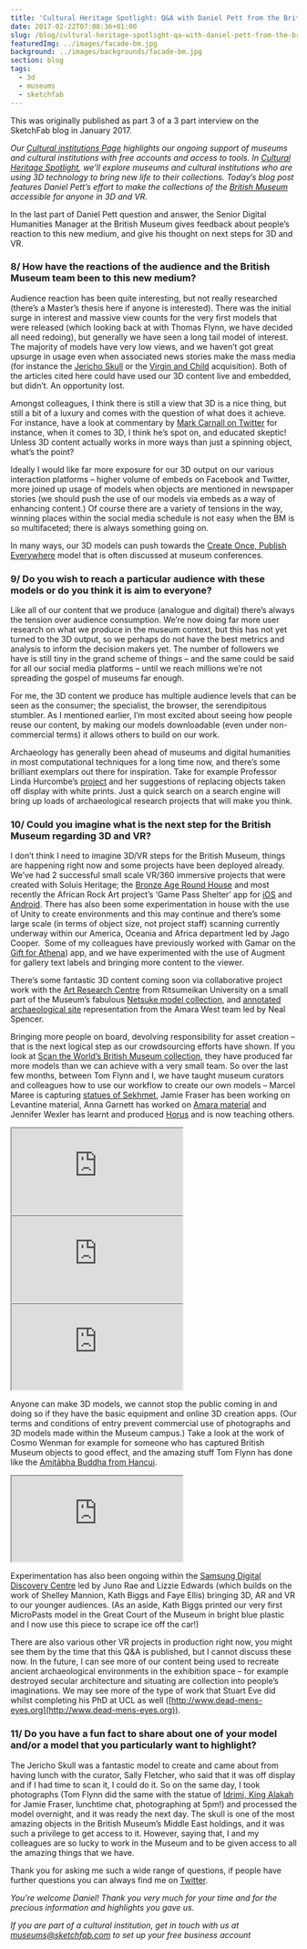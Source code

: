 ```yaml
---
title: 'Cultural Heritage Spotlight: Q&A with Daniel Pett from the British Museum (Part 3)'
date: 2017-02-22T07:08:36+01:00
slug: /blog/cultural-heritage-spotlight-qa-with-daniel-pett-from-the-british-museum-part-3/
featuredImg: ../images/facade-bm.jpg
background: ../images/backgrounds/facade-bm.jpg
section: blog
tags:
  - 3d
  - museums
  - sketchfab
---
```


<div class="alert-dark alert" role="alert">
    <p>This was originally published as part 3 of a 3 part interview on the SketchFab blog in January 2017.</p>
</div>

_Our_ [_Cultural institutions Page_](https://sketchfab.com/museums) _highlights our ongoing support of museums and cultural institutions with free accounts and access to tools. In_ [_Cultural Heritage Spotlight_](https://blog.sketchfab.com/tag/culturalspotlight/)_, we’ll explore museums and cultural institutions who are using 3D technology to bring new life to their collections. Today’s blog post features Daniel Pett’s effort to make the collections of the_ [_British Museum_](https://sketchfab.com/britishmuseum) _accessible for anyone in 3D and VR._

In the last part of Daniel Pett question and answer, the Senior Digital Humanities Manager at the British Museum gives feedback about people’s reaction to this new medium, and give his thought on next steps for 3D and VR.

### 8/ How have the reactions of the audience and the British Museum team been to this new medium?

Audience reaction has been quite interesting, but not really researched (there’s a Master’s thesis here if anyone is interested). There was the initial surge in interest and massive view counts for the very first models that were released (which looking back at with Thomas Flynn, we have decided all need redoing), but generally we have seen a long tail model of interest. The majority of models have very low views, and we haven’t got great upsurge in usage even when associated news stories make the mass media (for instance the [Jericho Skull](http://www.independent.co.uk/arts-entertainment/art/features/the-jericho-skull-british-museum-facial-reconstruction-ct-scan-a7474516.html) or the [Virgin and Child](https://www.theguardian.com/culture/2016/dec/10/british-museum-medieval-virgin-child-statue) acquisition). Both of the articles cited here could have used our 3D content live and embedded, but didn’t. An opportunity lost.

Amongst colleagues, I think there is still a view that 3D is a nice thing, but still a bit of a luxury and comes with the question of what does it achieve. For instance, have a look at commentary by [Mark Carnall on Twitter](https://twitter.com/search?f=tweets&vertical=default&q=%40mark_carnall%203d&src=typd) for instance, when it comes to 3D, I think he’s spot on, and educated skeptic! Unless 3D content actually works in more ways than just a spinning object, what’s the point?

Ideally I would like far more exposure for our 3D output on our various interaction platforms – higher volume of embeds on Facebook and Twitter, more joined up usage of models when objects are mentioned in newspaper stories (we should push the use of our models via embeds as a way of enhancing content.) Of course there are a variety of tensions in the way, winning places within the social media schedule is not easy when the BM is so multifaceted; there is always something going on.

In many ways, our 3D models can push towards the [Create Once, Publish Everywhere](http://libux.co/create-publish-everywhere/) model that is often discussed at museum conferences.

### 9/ Do you wish to reach a particular audience with these models or do you think it is aim to everyone?

Like all of our content that we produce (analogue and digital) there’s always the tension over audience consumption. We’re now doing far more user research on what we produce in the museum context, but this has not yet turned to the 3D output, so we perhaps do not have the best metrics and analysis to inform the decision makers yet. The number of followers we have is still tiny in the grand scheme of things – and the same could be said for all our social media platforms – until we reach millions we’re not spreading the gospel of museums far enough.

For me, the 3D content we produce has multiple audience levels that can be seen as the consumer; the specialist, the browser, the serendipitous stumbler. As I mentioned earlier, I’m most excited about seeing how people reuse our content, by making our models downloadable (even under non-commercial terms) it allows others to build on our work.

Archaeology has generally been ahead of museums and digital humanities in most computational techniques for a long time now, and there’s some brilliant exemplars out there for inspiration. Take for example Professor Linda Hurcombe’s [project](http://openarch.eu/) and her suggestions of replacing objects taken off display with white prints. Just a quick search on a search engine will bring up loads of archaeological research projects that will make you think.

### 10/ Could you imagine what is the next step for the British Museum regarding 3D and VR?

I don’t think I need to imagine 3D/VR steps for the British Museum, things are happening right now and some projects have been deployed already. We’ve had 2 successful small scale VR/360 immersive projects that were created with Soluis Heritage; the [Bronze Age Round House](http://londonist.com/2015/08/immerse-yourself-in-bronze-age-london-virtual-reality) and most recently the African Rock Art project’s ‘Game Pass Shelter’ app for [iOS](https://itunes.apple.com/de/app/game-pass-shelter/id1176174140?l=en&mt=8) and [Android](https://play.google.com/store/apps/details?id=com.soluis.gamepassshelter&hl=en_GB). There has also been some experimentation in house with the use of Unity to create environments and this may continue and there’s some large scale (in terms of object size, not project staff) scanning currently underway within our America, Oceania and Africa department led by Jago Cooper.  Some of my colleagues have previously worked with Gamar on the [Gift for Athena](http://gamar.com/games/a-gift-for-athena/)) app, and we have experimented with the use of Augment for gallery text labels and bringing more content to the viewer.

There’s some fantastic 3D content coming soon via collaborative project work with the [Art Research Centre](http://en.ritsumei.ac.jp/research/organizations/art-research-center/) from Ritsumeikan University on a small part of the Museum’s fabulous [Netsuke model collection](http://search.britishmuseum.org/#/tabbed/search?srtall=date%253AD%253AL%253Ad1&srtcollection=date%253AD%253AL%253Ad1&srtmerchandise=date%253AD%253AL%253Ad1&srtwebsite=date%253AD%253AL%253Ad1&q=netsuke), and [annotated archaeological site](http://www.britishmuseum.org/research/research_projects/all_current_projects/sudan/amara_west_research_project/explore_amara_west_in_3d.aspx) representation from the Amara West team led by Neal Spencer.

Bringing more people on board, devolving responsibility for asset creation – that is the next logical step as our crowdsourcing efforts have shown. If you look at [Scan the World’s British Museum collection](https://www.myminifactory.com/search/?query=british+museum&searchType=1), they have produced far more models than we can achieve with a very small team. So over the last few months, between Tom Flynn and I, we have taught museum curators and colleagues how to use our workflow to create our own models – Marcel Maree is capturing [statues of Sekhmet](https://sketchfab.com/britishmuseum/collections/project-sekhmet), Jamie Fraser has been working on Levantine material, Anna Garnett has worked on [Amara material](https://sketchfab.com/models/a3817e84e3824a8a8054ed8178eb7b68) and Jennifer Wexler has learnt and produced [Horus](https://sketchfab.com/models/e62f9907d04041e7bcd485e51063b8d5) and is now teaching others.

<div class="my-3 ratio ratio-16x9">
    <iframe title="A 3D model"  src="https://sketchfab.com/models/a3817e84e3824a8a8054ed8178eb7b68/embed"  allow="autoplay; fullscreen; vr" mozallowfullscreen="true" webkitallowfullscreen="true"></iframe>
</div>

<div class="my-3 ratio ratio-16x9">
    <iframe title="A 3D model"  src="https://sketchfab.com/models/e62f9907d04041e7bcd485e51063b8d5/embed"  allow="autoplay; fullscreen; vr" mozallowfullscreen="true" webkitallowfullscreen="true"></iframe>
</div>

<div class="my-3 ratio ratio-16x9">
    <iframe title="A 3D model"  src="https://sketchfab.com/models/122707be53b6401695b1e782f2827bb0/embed"  allow="autoplay; fullscreen; vr" mozallowfullscreen="true" webkitallowfullscreen="true"></iframe>
</div>

Anyone can make 3D models, we cannot stop the public coming in and doing so if they have the basic equipment and online 3D creation apps. (Our terms and conditions of entry prevent commercial use of photographs and 3D models made within the Museum campus.) Take a look at the work of Cosmo Wenman for example for someone who has captured British Museum objects to good effect, and the amazing stuff Tom Flynn has done like the [Amitābha Buddha from Hancui](https://sketchfab.com/models/dfeedf2c3098451cb76ee93e377aca12).

<div class="my-3 ratio ratio-16x9">
    <iframe title="A 3D model"  src="https://sketchfab.com/models/122707be53b6401695b1e782f2827bb0/embed"  allow="autoplay; fullscreen; vr" mozallowfullscreen="true" webkitallowfullscreen="true"></iframe>
</div>

Experimentation has also been ongoing within the [Samsung Digital Discovery Centre](https://www.britishmuseum.org/learning/samsung_centre.aspx) led by Juno Rae and Lizzie Edwards (which builds on the work of Shelley Mannion, Kath Biggs and Faye Ellis) bringing 3D, AR and VR to our younger audiences. (As an aside, Kath Biggs printed our very first MicroPasts model in the Great Court of the Museum in bright blue plastic and I now use this piece to scrape ice off the car!)

There are also various other VR projects in production right now, you might see them by the time that this Q&A is published, but I cannot discuss these now. In the future, I can see more of our content being used to recreate ancient archaeological environments in the exhibition space – for example destroyed secular architecture and situating are collection into people’s imaginations. We may see more of the type of work that Stuart Eve did whilst completing his PhD at UCL as well ([http://www.dead-mens-eyes.org](http://www.dead-mens-eyes.org)).

### 11/ Do you have a fun fact to share about one of your model and/or a model that you particularly want to highlight?

The Jericho Skull was a fantastic model to create and came about from having lunch with the curator, Sally Fletcher, who said that it was off display and if I had time to scan it, I could do it. So on the same day, I took photographs (Tom Flynn did the same with the statue of [Idrimi, King Alakah](https://sketchfab.com/models/cc454db8aafc4640926db2948a93176d) for Jamie Fraser, lunchtime chat, photographing at 5pm!) and processed the model overnight, and it was ready the next day. The skull is one of the most amazing objects in the British Museum’s Middle East holdings, and it was such a privilege to get access to it. However, saying that, I and my colleagues are so lucky to work in the Museum and to be given access to all the amazing things that we have.

Thank you for asking me such a wide range of questions, if people have further questions you can always find me on <a href="https://twitter.com/dejpett" >Twitter</a>.

_You’re welcome Daniel! Thank you very much for your time and for the precious information and highlights you gave us._

_If you are part of a cultural institution, get in touch with us at museums@sketchfab.com to set up your free business account_

